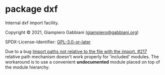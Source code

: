 # package dxf

Internal dxf import facility.

Copyright © 2021, Giampiero Gabbiani (giampiero@gabbiani.org)

SPDX-License-Identifier: [GPL-3.0-or-later](https://spdx.org/licenses/GPL-3.0-or-later.html)

Due to a bug [Import paths not relative to the file with the import. #217](https://github.com/openscad/openscad/issues/217#issuecomment-136832010)
relative path mechanism doesn't work properly for 'included' modules. The
workaround is to use a convenient __undocumented__ module placed on top of
the module hierarchy.


